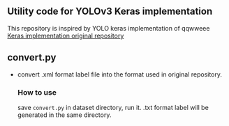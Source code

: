 ## Utility code for YOLOv3 Keras implementation  
This repository is inspired by YOLO keras implementation of qqwweee
[Keras implementation original repository](https://github.com/qqwweee/keras-yolo3)  

## convert.py  
- convert .xml format label file into the format used in original repository.
  ### How to use
  save `convert.py` in dataset directory, run it.
  .txt format label will be generated in the same directory. 
